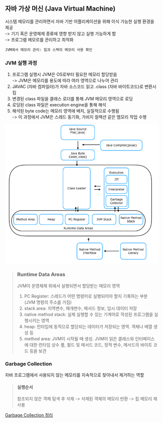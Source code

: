 ## 자바 가상 머신 (Java Virtual Machine)
시스템 메모리를 관리하면서 자바 기반 어플리케이션을 위해 이식 가능한 실행 환경을 제공<br/>
-> 기기 혹은 운영체제 종류에 영향 받지 않고 실행 가능하게 함<br/>
-> 프로그램 메모르를 관리하고 최적화

```
JVM에서 메모리 관리: 힙과 스택의 메모리 사용 확인
```
### JVM 실행 과정
1. 프로그램 실행시 JVM은 OS로부터 필요한 메모리 할당받음<br/>
    -> JVM은 메모리를 용도에 따라 여러 영역으로 나누어 관리
2. JAVAC (자바 컴파일러)가 자바 소스코드 읽고 .class (자바 바이트코드)로 변환시킴
3. 변경된 class 파일을 클래스 로더를 통해 JVM 메모리 영역으로 로딩
4. 로딩된 class 파일은 execution engine을 통해 해석
5. 해석된 byte code는 메모리 영역에 배치, 실질적으로 수행됨<br/>
   -> 이 과정에서 JVM은 스레드 동기화, 가비지 컬랙션 같은 멤모리 작업 수행

![Alt text](asset/jvm-diagram.png)


> ### Runtime Data Areas<br/>
>  JVM이 운영체제 위에서 실행되면서 할당받는 메모리 영역
> 1. PC Register: 스레드가 어떤 명령어로 실행되어야 할지 기록하는 부분(JVM 명령의 주소를 가짐)
> 2. stack area: 지역변수, 매개변수, 메서드 정보, 임시 데이터 저장
> 3. native method stack: 실제 실행할 수 있는 기계어로 작성된 프로그램을 실행시키는 영역
> 4. heap: 런타임에 동적으로 할당되는 데이터가 저장되는 영역. 객체나 배열 생성 등
> 5. method area: JVM이 시작될 때 생성. JVM이 읽은 클래스와 인터페이스에 대한 런타임 상수 풀, 필드 및 메서드 코드, 정적 변수, 메서드의 바이트 코드 등을 보관

### Garbage Collection
자바 프로그램에서 사용되지 않는 메모리를 지속적으로 찾아내서 제거하는 역할

> #### 실행순서<br/> 
> 참조되지 않은 객체 탐색 후 삭제 -> 삭제된 객체의 메모리 반환 -> 힙 메모리 재사용

[Garbage Collection 정리](./garbage-collection.md)
